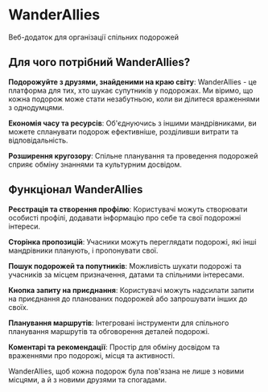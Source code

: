 # WanderAllies
Веб-додаток для організації спільних подорожей

## Для чого потрібний WanderAllies?

**Подорожуйте з друзями, знайденими на краю світу**: WanderAllies - це платформа для тих, хто шукає супутників у подорожах. Ми віримо, що кожна подорож може стати незабутньою, коли ви ділитеся враженнями з однодумцями.

**Економія часу та ресурсів**: Об'єднуючись з іншими мандрівниками, ви можете спланувати подорож ефективніше, розділивши витрати та відповідальність.

**Розширення кругозору**: Спільне планування та проведення подорожей сприяє обміну знаннями та культурним досвідом.

## Функціонал WanderAllies

**Реєстрація та створення профілю**: Користувачі можуть створювати особисті профілі, додавати інформацію про себе та свої подорожні інтереси.

**Сторінка пропозицій**: Учасники можуть переглядати подорожі, які інші мандрівники планують, і пропонувати свої.

**Пошук подорожей та попутників**: Можливість шукати подорожі та учасників за місцем призначення, датами та спільними інтересами.

**Кнопка запиту на приєднання**: Користувачі можуть надсилати запити на приєднання до планованих подорожей або запрошувати інших до своїх.

**Планування маршрутів**: Інтегровані інструменти для спільного планування маршрутів та обговорення деталей подорожі.

**Коментарі та рекомендації**: Простір для обміну досвідом та враженнями про подорожі, місця та активності.

WanderAllies, щоб кожна подорож була пов'язана не лише з новими місцями, а й з новими друзями та спогадами.
